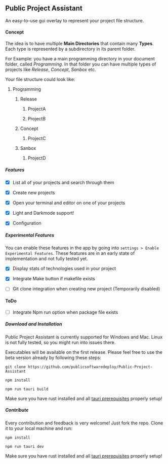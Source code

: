 ## Public Project Assistant

An easy-to-use gui overlay to represent your project file structure.

#### Concept

The idea is to have multiple **Main Directories** that contain many **Types**. Each type is represented by a subdirectory in its parent folder. 

For Example: you have a main programming directory in your document folder, called *Programming*. In that folder you can have multiple types of projects like *Release*, *Concept*, *Sanbox* etc.

Your file structure could look like:

1. Programming

   1. Release

      1. ProjectA

      2. ProjectB

   2. Concept

      1. ProjectC

   3. Sanbox

      1. ProjectD
      
##### Features

* [x] List all of your projects and search through them

* [x] Create new projects

* [x] Open your terminal and editor on one of your projects

* [x] Light and Darkmode support!

* [x] Configuration

##### Experimental Features

You can enable these features in the app by going into `settings > Enable Experimental Features`. These features are in an early state of implementation and not fully tested yet.

* [x] Display stats of technologies used in your project

* [x] Integrate Make button if makefile exists

* [ ] Git clone integration when creating new project (Temporarily disabled)

#### ToDo

* [ ] Integrate Npm run option when package file exists

##### Download and Installation

Public Project Assistant is currently supported for Windows and Mac. Linux is not fully tested, so you might run into issues there.

Executables will be available on the first release. Please feel free to use the beta version already by following these steps:

`git clone https://github.com/publicsoftwaredeploy/Public-Project-Assistant`

`npm install`

`npm run tauri build`

Make sure you have rust installed and all [tauri prerequisites](https://tauri.app/v1/guides/getting-started/prerequisites) properly setup!

##### Contribute

Every contribution and feedback is very welcome! Just fork the repo. Clone it to your local machine and run:

`npm install`

`npm run tauri dev`

Make sure you have rust installed and all [tauri prerequisites](https://tauri.app/v1/guides/getting-started/prerequisites) properly setup!
